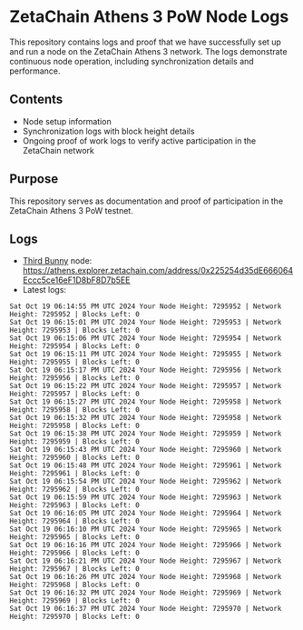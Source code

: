 # ZetaChain Athens 3 PoW Node Logs
This repository contains logs and proof that we have successfully set up and run a node on the ZetaChain Athens 3 network. The logs demonstrate continuous node operation, including synchronization details and performance.

## Contents
- Node setup information
- Synchronization logs with block height details
- Ongoing proof of work logs to verify active participation in the ZetaChain network

## Purpose
This repository serves as documentation and proof of participation in the ZetaChain Athens 3 PoW testnet.

## Logs

- [Third Bunny](https://thirdbunny.xyz/) node: https://athens.explorer.zetachain.com/address/0x225254d35dE666064Eccc5ce16eF1D8bF8D7b5EE
- Latest logs:
```
Sat Oct 19 06:14:55 PM UTC 2024 Your Node Height: 7295952 | Network Height: 7295952 | Blocks Left: 0
Sat Oct 19 06:15:01 PM UTC 2024 Your Node Height: 7295953 | Network Height: 7295953 | Blocks Left: 0
Sat Oct 19 06:15:06 PM UTC 2024 Your Node Height: 7295954 | Network Height: 7295954 | Blocks Left: 0
Sat Oct 19 06:15:11 PM UTC 2024 Your Node Height: 7295955 | Network Height: 7295955 | Blocks Left: 0
Sat Oct 19 06:15:17 PM UTC 2024 Your Node Height: 7295956 | Network Height: 7295956 | Blocks Left: 0
Sat Oct 19 06:15:22 PM UTC 2024 Your Node Height: 7295957 | Network Height: 7295957 | Blocks Left: 0
Sat Oct 19 06:15:27 PM UTC 2024 Your Node Height: 7295958 | Network Height: 7295958 | Blocks Left: 0
Sat Oct 19 06:15:32 PM UTC 2024 Your Node Height: 7295958 | Network Height: 7295958 | Blocks Left: 0
Sat Oct 19 06:15:38 PM UTC 2024 Your Node Height: 7295959 | Network Height: 7295959 | Blocks Left: 0
Sat Oct 19 06:15:43 PM UTC 2024 Your Node Height: 7295960 | Network Height: 7295960 | Blocks Left: 0
Sat Oct 19 06:15:48 PM UTC 2024 Your Node Height: 7295961 | Network Height: 7295961 | Blocks Left: 0
Sat Oct 19 06:15:54 PM UTC 2024 Your Node Height: 7295962 | Network Height: 7295962 | Blocks Left: 0
Sat Oct 19 06:15:59 PM UTC 2024 Your Node Height: 7295963 | Network Height: 7295963 | Blocks Left: 0
Sat Oct 19 06:16:05 PM UTC 2024 Your Node Height: 7295964 | Network Height: 7295964 | Blocks Left: 0
Sat Oct 19 06:16:10 PM UTC 2024 Your Node Height: 7295965 | Network Height: 7295965 | Blocks Left: 0
Sat Oct 19 06:16:16 PM UTC 2024 Your Node Height: 7295966 | Network Height: 7295966 | Blocks Left: 0
Sat Oct 19 06:16:21 PM UTC 2024 Your Node Height: 7295967 | Network Height: 7295967 | Blocks Left: 0
Sat Oct 19 06:16:26 PM UTC 2024 Your Node Height: 7295968 | Network Height: 7295968 | Blocks Left: 0
Sat Oct 19 06:16:32 PM UTC 2024 Your Node Height: 7295969 | Network Height: 7295969 | Blocks Left: 0
Sat Oct 19 06:16:37 PM UTC 2024 Your Node Height: 7295970 | Network Height: 7295970 | Blocks Left: 0
```
